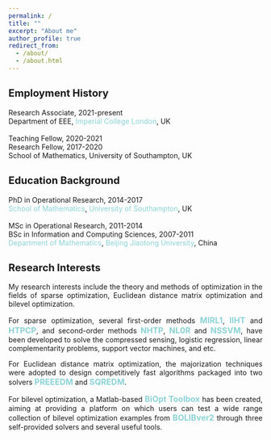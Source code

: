 ```yaml
---
permalink: /
title: ""
excerpt: "About me"
author_profile: true
redirect_from: 
  - /about/
  - /about.html
---
```


<style>
a:link {
  text-decoration: none;
}

a:visited {
  text-decoration: none;
}

a:hover {
  text-decoration: underline;
}

a:active {
  text-decoration: underline;
}
</style>


<b style="font-size:20px">Employment History</b>
---
Research Associate, 2021-present <br>
<a href='https://www.imperial.ac.uk/electrical-engineering' target="_blank">Department of EEE</a>,
<a style="color:#8cd2d5" href='https://www.imperial.ac.uk/' target="_blank">Imperial College London</a>, UK <br>
<br>
Teaching Fellow, 2020-2021 <br>
Research Fellow, 2017-2020 <br>
School of Mathematics, University of Southampton, UK <br>


<b style="font-size:20px">Education Background</b>
---
PhD in  Operational Research, 2014-2017 <br>
<a style="color:#8cd2d5" href='https://www.southampton.ac.uk/maths' target="_blank">School of Mathematics</a>, <a style="color:#8cd2d5" href='https://www.southampton.ac.uk/' target="_blank">University of Southampton</a>, UK <br>
<br>
MSc in Operational Research, 2011-2014 <br>
BSc in Information and Computing Sciences, 2007-2011 <br>
<a style="color:#8cd2d5" href='http://en.sci.njtu.edu.cn/Department/DepartmentofMathematics/index.htm' target="_blank">Department of Mathematics</a>, <a style="color:#8cd2d5" href='http://en.njtu.edu.cn/' target="_blank">Beijing Jiaotong University</a>, China 

<b style="font-size:20px">Research Interests</b> 
---

<p><div style="text-align:justify;"> 
My research interests include the theory and methods of optimization in the fields of sparse optimization,  Euclidean distance matrix optimization and bilevel
  optimization. </div></p> 
  
<p><div style="text-align:justify"> 
 For sparse  optimization, several first-order methods <a style="font-size: 16px; font-weight: bold; color:#8cd2d5" href="https://github.com/ShenglongZhou/MIRL1" target="_blank">MIRL1</a>, <a style="font-size: 16px; font-weight: bold; color:#8cd2d5" href="https://github.com/ShenglongZhou/IIHT" target="_blank">IIHT</a> and <a style="font-size: 16px; font-weight: bold; color:#8cd2d5" href="https://github.com/ShenglongZhou/HTPCP" target="_blank">HTPCP</a>, and second-order methods  <a style="font-size: 16px; font-weight: bold; color:#8cd2d5" href="https://github.com/ShenglongZhou/NHTPver2" target="_blank">NHTP</a>, <a style="font-size: 16px; font-weight: bold; color:#8cd2d5" href="https://github.com/ShenglongZhou/NHTPver2" target="_blank">NL0R</a> and <a style="font-size: 16px; font-weight: bold; color:#8cd2d5" href="https://github.com/ShenglongZhou/NHTPver2" target="_blank">NSSVM</a>, have been developed to solve the compressed sensing, logistic regression, linear complementarity problems, support vector machines, and etc.  
</div></p>

<p><div style="text-align:justify">
 For Euclidean distance matrix optimization, the majorization techniques were adopted to design competitively fast algorithms packaged into two solvers <a style="font-size: 16px; font-weight: bold; color:#8cd2d5" href="https://github.com/ShenglongZhou/PREEEDM" target="_blank">PREEEDM</a> and <a style="font-size: 16px; font-weight: bold;  color:#8cd2d5" href="https://github.com/ShenglongZhou/SQREDM" target="_blank">SQREDM</a>. 
</div></p>

 <p><div style="text-align:justify">
 For bilevel optimization, a Matlab-based <a style="font-size: 16px; font-weight: bold; color:#8cd2d5" href="https://biopt.github.io/" target="_blank">BiOpt Toolbox</a> has been created, aiming at providing a platform on which users can test a wide range collection of bilevel optimization examples from <a style="font-size: 16px; font-weight: bold; color:#8cd2d5" href="https://biopt.github.io/" target="_blank">BOLIBver2</a> through three self-provided solvers and several useful tools. 
</div></p>

